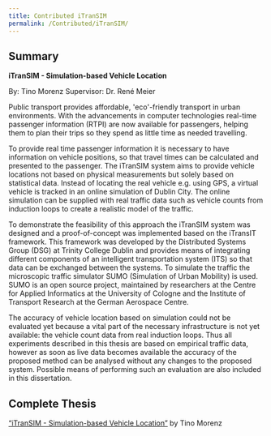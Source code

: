 ```yaml
---
title: Contributed iTranSIM
permalink: /Contributed/iTranSIM/
---
```


Summary
-------

<b>iTranSIM - Simulation-based Vehicle Location</b>

By: Tino Morenz
Supervisor: Dr. René Meier

Public transport provides affordable, 'eco'-friendly transport in urban environments. With the advancements in computer technologies real-time passenger information (RTPI) are now available for passengers, helping them to plan their trips so they spend as little time as needed travelling.

To provide real time passenger information it is necessary to have information on vehicle positions, so that travel times can be calculated and presented to the passenger. The iTranSIM system aims to provide vehicle locations not based on physical measurements but solely based on statistical data. Instead of locating the real vehicle e.g. using GPS, a virtual vehicle is tracked in an online simulation of Dublin City. The online simulation can be supplied with real traffic data such as vehicle counts from induction loops to create a realistic model of the traffic.

To demonstrate the feasibility of this approach the iTranSIM system was designed and a proof-of-concept was implemented based on the iTransIT framework. This framework was developed by the Distributed Systems Group (DSG) at Trinity College Dublin and provides means of integrating different components of an intelligent transportation system (ITS) so that data can be exchanged between the systems. To simulate the traffic the microscopic traffic simulator SUMO (Simulation of Urban Mobility) is used. SUMO is an open source project, maintained by researchers at the Centre for Applied Informatics at the University of Cologne and the Institute of Transport Research at the German Aerospace Centre.

The accuracy of vehicle location based on simulation could not be evaluated yet because a vital part of the necessary infrastructure is not yet available: the vehicle count data from real induction loops. Thus all experiments described in this thesis are based on empirical traffic data, however as soon as live data becomes available the accuracy of the proposed method can be analysed without any changes to the proposed system. Possible means of performing such an evaluation are also included in this dissertation.

Complete Thesis
---------------

[“iTranSIM - Simulation-based Vehicle Location”](https://www.cs.tcd.ie/publications/tech-reports/reports.07/TCD-CS-2007-56.pdf) by Tino Morenz